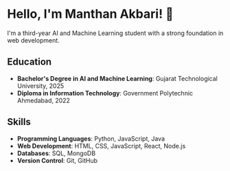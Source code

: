 # Hello, I'm Manthan Akbari! 👋

I'm a third-year AI and Machine Learning student with a strong foundation in web development. 

## Education
- **Bachelor's Degree in AI and Machine Learning**: Gujarat Technological University, 2025  
- **Diploma in Information Technology**: Government Polytechnic Ahmedabad, 2022

## Skills
- **Programming Languages**: Python, JavaScript, Java
- **Web Development**: HTML, CSS, JavaScript, React, Node.js
- **Databases**: SQL, MongoDB
- **Version Control**: Git, GitHub
